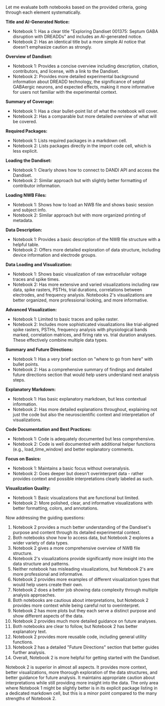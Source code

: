 Let me evaluate both notebooks based on the provided criteria, going through each element systematically.

**Title and AI-Generated Notice:**
- Notebook 1: Has a clear title "Exploring Dandiset 001375: Septum GABA disruption with DREADDs" and includes an AI-generated notice.
- Notebook 2: Has an identical title but a more simple AI notice that doesn't emphasize caution as strongly.

**Overview of Dandiset:**
- Notebook 1: Provides a concise overview including description, citation, contributors, and license, with a link to the Dandiset.
- Notebook 2: Provides more detailed experimental background information about DREADD technology, the significance of septal GABAergic neurons, and expected effects, making it more informative for users not familiar with the experimental context.

**Summary of Coverage:**
- Notebook 1: Has a clear bullet-point list of what the notebook will cover.
- Notebook 2: Has a comparable but more detailed overview of what will be covered.

**Required Packages:**
- Notebook 1: Lists required packages in a markdown cell.
- Notebook 2: Lists packages directly in the import code cell, which is less explicit.

**Loading the Dandiset:**
- Notebook 1: Clearly shows how to connect to DANDI API and access the Dandiset.
- Notebook 2: Similar approach but with slightly better formatting of contributor information.

**Loading NWB Files:**
- Notebook 1: Shows how to load an NWB file and shows basic session and subject info.
- Notebook 2: Similar approach but with more organized printing of metadata.

**Data Description:**
- Notebook 1: Provides a basic description of the NWB file structure with a helpful table.
- Notebook 2: Offers more detailed exploration of data structure, including device information and electrode groups.

**Data Loading and Visualization:**
- Notebook 1: Shows basic visualization of raw extracellular voltage traces and spike times.
- Notebook 2: Has more extensive and varied visualizations including raw data, spike rasters, PSTHs, trial durations, correlations between electrodes, and frequency analysis. Notebooks 2's visualizations are better organized, more professional looking, and more informative.

**Advanced Visualization:**
- Notebook 1: Limited to basic traces and spike raster.
- Notebook 2: Includes more sophisticated visualizations like trial-aligned spike rasters, PSTHs, frequency analysis with physiological bands marked, correlation matrices, and firing rate vs. trial duration analyses. These effectively combine multiple data types.

**Summary and Future Directions:**
- Notebook 1: Has a very brief section on "where to go from here" with bullet points.
- Notebook 2: Has a comprehensive summary of findings and detailed future directions section that would help users understand next analysis steps.

**Explanatory Markdown:**
- Notebook 1: Has basic explanatory markdown, but less contextual information.
- Notebook 2: Has more detailed explanations throughout, explaining not just the code but also the neuroscientific context and interpretation of visualizations.

**Code Documentation and Best Practices:**
- Notebook 1: Code is adequately documented but less comprehensive.
- Notebook 2: Code is well documented with additional helper functions (e.g., load_time_window) and better explanatory comments.

**Focus on Basics:**
- Notebook 1: Maintains a basic focus without overanalysis.
- Notebook 2: Goes deeper but doesn't overinterpret data - rather provides context and possible interpretations clearly labeled as such.

**Visualization Quality:**
- Notebook 1: Basic visualizations that are functional but limited.
- Notebook 2: More polished, clear, and informative visualizations with better formatting, colors, and annotations.

Now addressing the guiding questions:

1. Notebook 2 provides a much better understanding of the Dandiset's purpose and content through its detailed experimental context.
2. Both notebooks show how to access data, but Notebook 2 explores a wider variety of data types.
3. Notebook 2 gives a more comprehensive overview of NWB file structure.
4. Notebook 2's visualizations provide significantly more insight into the data structure and patterns.
5. Neither notebook has misleading visualizations, but Notebook 2's are more professional and informative.
6. Notebook 2 provides more examples of different visualization types that would help users create their own.
7. Notebook 2 does a better job showing data complexity through multiple analysis approaches.
8. Both notebooks are cautious about interpretations, but Notebook 2 provides more context while being careful not to overinterpret.
9. Notebook 2 has more plots but they each serve a distinct purpose and show different aspects of the data.
10. Notebook 2 provides much more detailed guidance on future analyses.
11. Both notebooks are clear to follow, but Notebook 2 has better explanatory text.
12. Notebook 2 provides more reusable code, including general utility functions.
13. Notebook 2 has a detailed "Future Directions" section that better guides further analysis.
14. Overall, Notebook 2 is more helpful for getting started with the Dandiset.

Notebook 2 is superior in almost all aspects. It provides more context, better visualizations, more thorough exploration of the data structures, and better guidance for future analysis. It maintains appropriate caution about interpretations while still providing more insight into the data. The only area where Notebook 1 might be slightly better is in its explicit package listing in a dedicated markdown cell, but this is a minor point compared to the many strengths of Notebook 2.